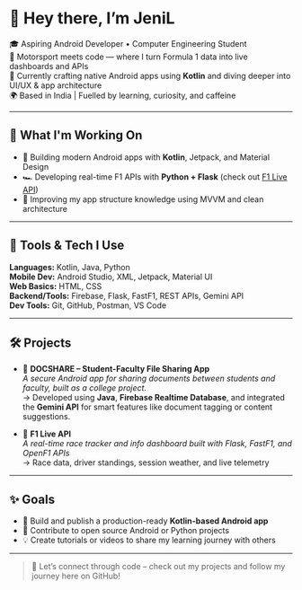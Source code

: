 # 👋 Hey there, I’m JeniL

🎓 Aspiring Android Developer • Computer Engineering Student  
🏁 Motorsport meets code — where I turn Formula 1 data into live dashboards and APIs  
📱 Currently crafting native Android apps using **Kotlin** and diving deeper into UI/UX & app architecture  
🌍 Based in India | Fuelled by learning, curiosity, and caffeine

---

## 🚧 What I'm Working On
- 📱 Building modern Android apps with **Kotlin**, Jetpack, and Material Design  
- 🏎️ Developing real-time F1 APIs with **Python + Flask** (check out [F1 Live API](./f1-live-api))  
- 🎯 Improving my app structure knowledge using MVVM and clean architecture

---

## 🧰 Tools & Tech I Use
**Languages:** Kotlin, Java, Python  
**Mobile Dev:** Android Studio, XML, Jetpack, Material UI  
**Web Basics:** HTML, CSS  
**Backend/Tools:** Firebase, Flask, FastF1, REST APIs, Gemini API  
**Dev Tools:** Git, GitHub, Postman, VS Code  

---

## 🛠️ Projects

- 📱 **DOCSHARE – Student-Faculty File Sharing App**  
  _A secure Android app for sharing documents between students and faculty, built as a college project._  
  → Developed using **Java**, **Firebase Realtime Database**, and integrated the **Gemini API** for smart features like document tagging or content suggestions.

- 🏁 **F1 Live API**  
  _A real-time race tracker and info dashboard built with Flask, FastF1, and OpenF1 APIs_  
  → Race data, driver standings, session weather, and live telemetry

---

## ✨ Goals

- 🚀 Build and publish a production-ready **Kotlin-based Android app**  
- 🔁 Contribute to open source Android or Python projects  
- 💡 Create tutorials or videos to share my learning journey with others

---

> 🔗 Let’s connect through code – check out my projects and follow my journey here on GitHub!
